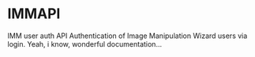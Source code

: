 # IMMAPI
IMM user auth API
Authentication of Image Manipulation Wizard users via login.
Yeah, i know, wonderful documentation...
